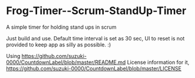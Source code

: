 # Frog-Timer--Scrum-StandUp-Timer
A simple timer for holding stand ups in scrum


Just build and use.
Default time interval is set as 30 sec,
UI to reset is not provided to keep app as silly as possible. :)

Using https://github.com/suzuki-0000/CountdownLabel/blob/master/README.md
License information for it, 
https://github.com/suzuki-0000/CountdownLabel/blob/master/LICENSE
